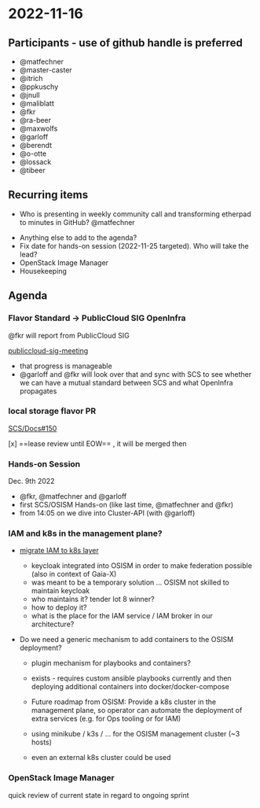 # 2022-11-16
## Participants - use of github handle is preferred
* @matfechner
* @master-caster
* @itrich
* @ppkuschy
* @jnull
* @maliblatt
* @fkr
* @ra-beer
* @maxwolfs
* @garloff
* @berendt
* @o-otte
* @lossack
* @tibeer

## Recurring items
  - Who is presenting in weekly community call and transforming etherpad 
    to minutes in GitHub? @matfechner

* Anything else to add to the agenda?
* Fix date for hands-on session (2022-11-25 targeted). Who will take the lead?
* OpenStack Image Manager
* Housekeeping

## Agenda

### Flavor Standard -> PublicCloud SIG OpenInfra
   @fkr will report from PublicCloud SIG

   [publiccloud-sig-meeting](https://etherpad.opendev.org/p/publiccloud-sig-meeting)
   - that progress is manageable
   -  @garloff and @fkr will look over that and sync with SCS to see whether we can 
    have a mutual standard between SCS and what OpenInfra propagates

### local storage flavor PR

[SCS/Docs#150](https://github.com/SovereignCloudStack/Docs/pull/150)

[x] ==lease review until EOW== , it will be merged then

### Hands-on Session 

Dec. 9th 2022

* @fkr, @matfechner and @garloff
* first SCS/OSISM Hands-on (like last time, @matfechner and @fkr)
* from 14:05 on we dive into Cluster-API (with @garloff)

### IAM and k8s in the management plane?

* [migrate IAM to k8s layer](https://github.com/osism/release/pull/621)
  - keycloak integrated into OSISM in order to make federation possible 
    (also in context of Gaia-X)
  - was meant to be a temporary solution ... OSISM not skilled to maintain keycloak
  - who maintains it? tender lot 8 winner?
  - how to deploy it?
  - what is the place for the IAM service / IAM broker in our architecture?

* Do we need a generic mechanism to add containers to the OSISM deployment?
  - plugin mechanism for playbooks and containers?
  - exists - requires custom ansible playbooks currently and then deploying additional 
     containers into docker/docker-compose
  - Future roadmap from OSISM: Provide a k8s cluster in the management plane, so operator
     can automate the deployment of extra services (e.g. for Ops tooling or for IAM)

  - using minikube / k3s / ... for the OSISM management cluster (~3 hosts)
  - even an external k8s cluster could be used

### OpenStack Image Manager

   quick review of current state in regard to ongoing sprint

